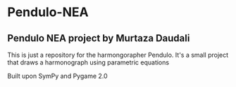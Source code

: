 # Pendulo-NEA

Pendulo NEA project by Murtaza Daudali
--------------------------------------

This is just a repository for the harmongorapher Pendulo.
It's a small project that draws a harmonograph using parametric equations

Built upon SymPy and Pygame 2.0
